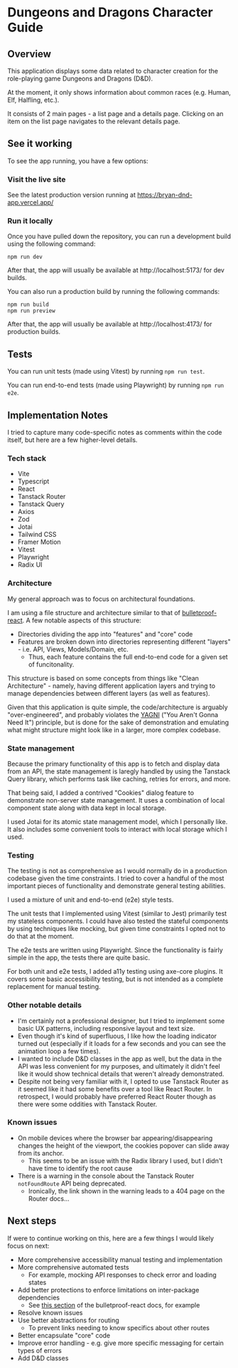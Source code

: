 # Dungeons and Dragons Character Guide

## Overview

This application displays some data related to character creation for the role-playing game Dungeons and Dragons (D&D).

At the moment, it only shows information about common races (e.g. Human, Elf, Halfling, etc.).

It consists of 2 main pages - a list page and a details page.
Clicking on an item on the list page navigates to the relevant details page.

## See it working

To see the app running, you have a few options:

### Visit the live site

See the latest production version running at https://bryan-dnd-app.vercel.app/

### Run it locally

Once you have pulled down the repository, you can run a development build using the following command:

```
npm run dev
```

After that, the app will usually be available at http://localhost:5173/ for dev builds.

You can also run a production build by running the following commands:

```
npm run build
npm run preview
```

After that, the app will usually be available at http://localhost:4173/ for production builds.

## Tests

You can run unit tests (made using Vitest) by running `npm run test`.

You can run end-to-end tests (made using Playwright) by running `npm run e2e`.

## Implementation Notes

I tried to capture many code-specific notes as comments within the code itself, but here are a few higher-level details.

### Tech stack

- Vite
- Typescript
- React
- Tanstack Router
- Tanstack Query
- Axios
- Zod
- Jotai
- Tailwind CSS
- Framer Motion
- Vitest
- Playwright
- Radix UI

### Architecture

My general approach was to focus on architectural foundations.

I am using a file structure and architecture similar to that of [bulletproof-react](https://github.com/alan2207/bulletproof-react).
A few notable aspects of this structure:

- Directories dividing the app into "features" and "core" code
- Features are broken down into directories representing different "layers" - i.e. API, Views, Models/Domain, etc.
  - Thus, each feature contains the full end-to-end code for a given set of funcitonality.

This structure is based on some concepts from things like "Clean Architecture" - namely, having different application layers and trying to manage dependencies between different layers (as well as features).

Given that this application is quite simple, the code/architecture is arguably "over-engineered", and probably violates the [YAGNI](https://en.wikipedia.org/wiki/You_aren%27t_gonna_need_it) ("You Aren't Gonna Need It") principle, but is done for the sake of demonstration and emulating what might structure might look like in a larger, more complex codebase.

### State management

Because the primary functionality of this app is to fetch and display data from an API, the state management is laregly handled by using the Tanstack Query library, which performs task like caching, retries for errors, and more.

That being said, I added a contrived "Cookies" dialog feature to demonstrate non-server state management.
It uses a combination of local component state along with data kept in local storage.

I used Jotai for its atomic state management model, which I personally like.
It also includes some convenient tools to interact with local storage which I used.

### Testing

The testing is not as comprehensive as I would normally do in a production codebase given the time constraints. I tried to cover a handful of the most important pieces of functionality and demonstrate general testing abilities.

I used a mixture of unit and end-to-end (e2e) style tests.

The unit tests that I implemented using Vitest (similar to Jest) primarily test my stateless components.
I could have also tested the stateful components by using techniques like mocking, but given time constraints I opted not to do that at the moment.

The e2e tests are written using Playwright.
Since the functionality is fairly simple in the app, the tests there are quite basic.

For both unit and e2e tests, I added a11y testing using axe-core plugins.
It covers some basic accessibility testing, but is not intended as a complete replacement for manual testing.

### Other notable details

- I'm certainly not a professional designer, but I tried to implement some basic UX patterns, including responsive layout and text size.
- Even though it's kind of superfluous, I like how the loading indicator turned out (especially if it loads for a few seconds and you can see the animation loop a few times).
- I wanted to include D&D classes in the app as well, but the data in the API was less convenient for my purposes, and ultimately it didn't feel like it would show technical details that weren't already demonstrated.
- Despite not being very familiar with it, I opted to use Tanstack Router as it seemed like it had some benefits over a tool like React Router. In retrospect, I would probably have preferred React Router though as there were some oddities with Tanstack Router.

### Known issues

- On mobile devices where the browser bar appearing/disappearing changes the height of the viewport, the cookies popover can slide away from its anchor.
  - This seems to be an issue with the Radix library I used, but I didn't have time to identify the root cause
- There is a warning in the console about the Tanstack Router `notFoundRoute` API being deprecated.
  - Ironically, the link shown in the warning leads to a 404 page on the Router docs...

## Next steps

If were to continue working on this, here are a few things I would likely focus on next:

- More comprehensive accessibility manual testing and implementation
- More comprehensive automated tests
  - For example, mocking API responses to check error and loading states
- Add better protections to enforce limitations on inter-package dependencies
  - See [this section](https://github.com/alan2207/bulletproof-react/blob/master/docs/project-structure.md) of the bulletproof-react docs, for example
- Resolve known issues
- Use better abstractions for routing
  - To prevent links needing to know specifics about other routes
- Better encapsulate "core" code
- Improve error handling - e.g. give more specific messaging for certain types of errors
- Add D&D classes
